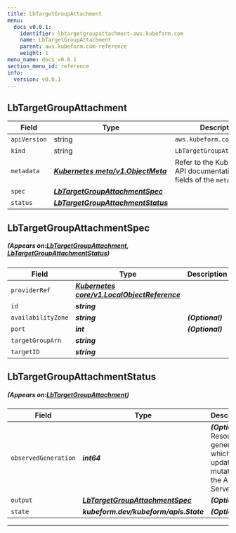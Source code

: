 ```yaml
---
title: LbTargetGroupAttachment
menu:
  docs_v0.0.1:
    identifier: lbtargetgroupattachment-aws.kubeform.com
    name: LbTargetGroupAttachment
    parent: aws.kubeform.com-reference
    weight: 1
menu_name: docs_v0.0.1
section_menu_id: reference
info:
  version: v0.0.1
---
```


## LbTargetGroupAttachment
| Field | Type | Description |
| ------ | ----- | ----------- |
| `apiVersion` | string | `aws.kubeform.com/v1alpha1` |
|    `kind` | string | `LbTargetGroupAttachment` |
| `metadata` | ***[Kubernetes meta/v1.ObjectMeta](https://kubernetes.io/docs/reference/generated/kubernetes-api/v1.13/#objectmeta-v1-meta)***|Refer to the Kubernetes API documentation for the fields of the `metadata` field.|
| `spec` | ***[LbTargetGroupAttachmentSpec](#LbTargetGroupAttachmentSpec)***||
| `status` | ***[LbTargetGroupAttachmentStatus](#LbTargetGroupAttachmentStatus)***||
## LbTargetGroupAttachmentSpec
##### (Appears on:[LbTargetGroupAttachment](#LbTargetGroupAttachment), [LbTargetGroupAttachmentStatus](#LbTargetGroupAttachmentStatus))
| Field | Type | Description |
| ------ | ----- | ----------- |
| `providerRef` | ***[Kubernetes core/v1.LocalObjectReference](https://kubernetes.io/docs/reference/generated/kubernetes-api/v1.13/#localobjectreference-v1-core)***||
| `id` | ***string***||
| `availabilityZone` | ***string***| ***(Optional)*** |
| `port` | ***int***| ***(Optional)*** |
| `targetGroupArn` | ***string***||
| `targetID` | ***string***||
## LbTargetGroupAttachmentStatus
##### (Appears on:[LbTargetGroupAttachment](#LbTargetGroupAttachment))
| Field | Type | Description |
| ------ | ----- | ----------- |
| `observedGeneration` | ***int64***| ***(Optional)*** Resource generation, which is updated on mutation by the API Server.|
| `output` | ***[LbTargetGroupAttachmentSpec](#LbTargetGroupAttachmentSpec)***| ***(Optional)*** |
| `state` | ***kubeform.dev/kubeform/apis.State***| ***(Optional)*** |
---
